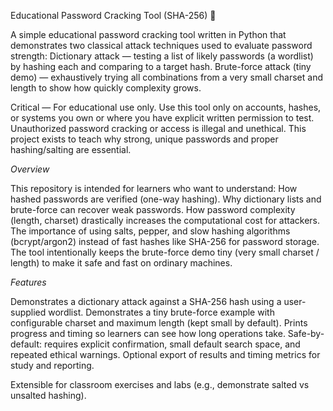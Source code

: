 Educational Password Cracking Tool (SHA-256) 🔐

A simple educational password cracking tool written in Python that demonstrates two classical attack techniques used to evaluate password strength:
Dictionary attack — testing a list of likely passwords (a wordlist) by hashing each and comparing to a target hash.
Brute-force attack (tiny demo) — exhaustively trying all combinations from a very small charset and length to show how quickly complexity grows.

Critical — For educational use only.
Use this tool only on accounts, hashes, or systems you own or where you have explicit written permission to test. Unauthorized password cracking or access is illegal and unethical. This project exists to teach why strong, unique passwords and proper hashing/salting are essential.

*Overview*

This repository is intended for learners who want to understand:
How hashed passwords are verified (one-way hashing).
Why dictionary lists and brute-force can recover weak passwords.
How password complexity (length, charset) drastically increases the computational cost for attackers.
The importance of using salts, pepper, and slow hashing algorithms (bcrypt/argon2) instead of fast hashes like SHA-256 for password storage.
The tool intentionally keeps the brute-force demo tiny (very small charset / length) to make it safe and fast on ordinary machines.

*Features*

Demonstrates a dictionary attack against a SHA-256 hash using a user-supplied wordlist.
Demonstrates a tiny brute-force example with configurable charset and maximum length (kept small by default).
Prints progress and timing so learners can see how long operations take.
Safe-by-default: requires explicit confirmation, small default search space, and repeated ethical warnings.
Optional export of results and timing metrics for study and reporting.

Extensible for classroom exercises and labs (e.g., demonstrate salted vs unsalted hashing).

